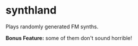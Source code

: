 # synthland

Plays randomly generated FM synths.

**Bonus Feature:** some of them don't sound horrible!
